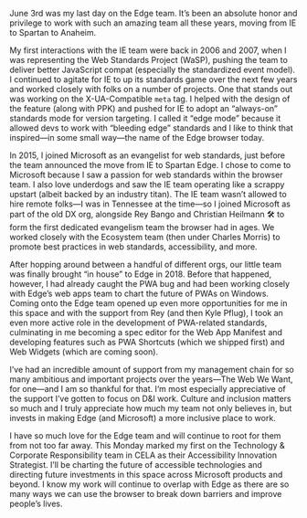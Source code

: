 June 3rd was my last day on the Edge team. It’s been an absolute honor and privilege to work with such an amazing team all these years, moving from IE to Spartan to Anaheim.

My first interactions with the IE team were back in 2006 and 2007, when I was representing the Web Standards Project (WaSP), pushing the team to deliver better JavaScript compat (especially the standardized event model). I continued to agitate for IE to up its standards game over the next few years and worked closely with folks on a number of projects. One that stands out was working on the X-UA-Compatible `meta` tag. I helped with the design of the feature (along with PPK) and pushed for IE to adopt an “always-on” standards mode for version targeting. I called it “edge mode” because it allowed devs to work with “bleeding edge” standards and I like to think that inspired—in some small way—the name of the Edge browser today.

In 2015, I joined Microsoft as an evangelist for web standards, just before the team announced the move from IE to Spartan Edge. I chose to come to Microsoft because I saw a passion for web standards within the browser team. I also love underdogs and saw the IE team operating like a scrappy upstart (albeit backed by an industry titan). The IE team wasn’t allowed to hire remote folks—I was in Tennessee at the time—so I joined Microsoft as part of the old DX org, alongside Rey Bango  and Christian Heilmann 🛠️  to form the first dedicated evangelism team the browser had in ages. We worked closely with the Ecosystem team (then under Charles Morris) to promote best practices in web standards, accessibility, and more.

After hopping around between a handful of different orgs, our little team was finally brought “in house” to Edge in 2018. Before that happened, however, I had already caught the PWA bug and had been working closely with Edge’s web apps team to chart the future of PWAs on Windows. Coming onto the Edge team opened up even more opportunities for me in this space and with the support from Rey (and then Kyle Pflug), I took an even more active role in the development of PWA-related standards, culminating in me becoming a spec editor for the Web App Manifest and developing features such as PWA Shortcuts (which we shipped first) and Web Widgets (which are coming soon).

I’ve had an incredible amount of support from my management chain for so many ambitious and important projects over the years—The Web We Want, for one—and I am so thankful for that. I‘m most especially appreciative of the support I’ve gotten to focus on D&I work. Culture and inclusion matters so much and I truly appreciate how much my team not only believes in, but invests in making Edge (and Microsoft) a more inclusive place to work.

I have so much love for the Edge team and will continue to root for them from not too far away. This Monday marked my first on the Technology & Corporate Responsibility team in CELA as their Accessibility Innovation Strategist. I’ll be charting the future of accessible technologies and directing future investments in this space across Microsoft products and beyond. I know my work will continue to overlap with Edge as there are so many ways we can use the browser to break down barriers and improve people’s lives.
